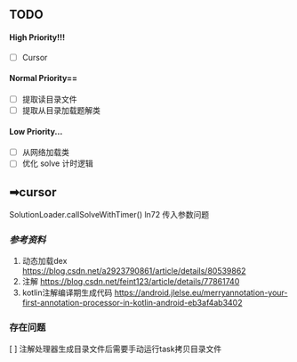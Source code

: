 ## TODO
#### High Priority!!!
- [ ] Cursor
#### Normal Priority==
- [ ] 提取读目录文件
- [ ] 提取从目录加载题解类
#### Low Priority...
- [ ] 从网络加载类
- [ ] 优化 solve 计时逻辑

## ➡cursor
SolutionLoader.callSolveWithTimer() ln72 传入参数问题



### *参考资料*
1. 动态加载dex https://blog.csdn.net/a2923790861/article/details/80539862
2. 注解 https://blog.csdn.net/feint123/article/details/77861740
3. kotlin注解编译期生成代码 https://android.jlelse.eu/merryannotation-your-first-annotation-processor-in-kotlin-android-eb3af4ab3402

### 存在问题
[ ] 注解处理器生成目录文件后需要手动运行task拷贝目录文件